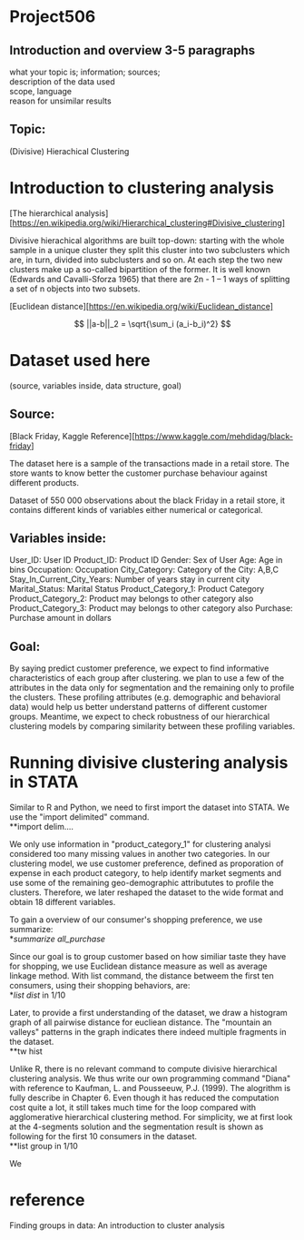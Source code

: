 # Project506
 ## Introduction and overview  3-5 paragraphs
 what your topic is; information; sources; <br />
 description of the data used <br />
 scope, language <br />
 reason for unsimilar results <br />
 ## Topic:
 (Divisive) Hierachical Clustering
# Introduction to clustering analysis
[The hierarchical analysis][https://en.wikipedia.org/wiki/Hierarchical_clustering#Divisive_clustering] 

Divisive hierachical algorithms are built top-down: starting with the whole sample in a unique
cluster they split this cluster into two subclusters which are, in turn, divided into subclusters
and so on. At each step the two new clusters make up a so-called bipartition of the former. It
is well known (Edwards and Cavalli-Sforza 1965) that there are 2n - 1 – 1 ways of splitting a set
of n objects into two subsets. 

[Euclidean distance][https://en.wikipedia.org/wiki/Euclidean_distance]

$$
||a-b||_2 = \sqrt{\sum_i (a_i-b_i)^2}
$$

# Dataset used here 
(source, variables inside, data structure, goal)
## Source:
[Black Friday, Kaggle Reference][https://www.kaggle.com/mehdidag/black-friday]

The dataset here is a sample of the transactions made in a retail store. The store wants to know better the customer purchase behaviour against different products. 

Dataset of 550 000 observations about the black Friday in a retail store, it contains different kinds of variables either numerical or categorical. 

## Variables inside:
User_ID: User ID
Product_ID: Product ID
Gender: Sex of User
Age: Age in bins
Occupation: Occupation
City_Category: Category of the City: A,B,C
Stay_In_Current_City_Years: Number of years stay in current city
Marital_Status: Marital Status
Product_Category_1: Product Category
Product_Category_2: Product may belongs to other category also
Product_Category_3: Product may belongs to other category also
Purchase: Purchase amount in dollars

## Goal:
By saying predict customer preference, we expect to find informative characteristics of each group after clustering.
we plan to use a few of the attributes in the data only for segmentation and the remaining only to profile the clusters. These profiling attributes (e.g. demographic and behavioral data) would help us better understand patterns of different customer groups. Meantime, we expect to check robustness of our hierarchical clustering models by comparing similarity between these profiling variables.

# Running divisive clustering analysis in STATA
Similar to R and Python, we need to first import the dataset into STATA. We use the "import delimited" command. <br />
**import delim....

We only use information in "product_category_1" for clustering analysi considered too many missing values 
in another two categories. In our clustering model, we use customer preference, defined as proporation of expense in 
each product category, to help identify market segments and use some of the remaining geo-demographic attribututes to profile the clusters. Therefore, we later reshaped the dataset to the wide format and obtain 18 different variables.  <br />

To gain a overview of our consumer's shopping preference, we use summarize: <br />
**summarize all_purchase* 

Since our goal is to group customer based on how similiar taste they have for shopping, we use Euclidean distance measure as 
well as average linkage method. With list command, the distance betweem the first ten consumers, using their shopping behaviors, are: <br />
**list dist* in 1/10

Later, to provide a first understanding of the dataset, we draw a histogram graph of all pairwise distance for 
eucliean distance. The "mountain an valleys" patterns in the graph indicates there indeed multiple fragments in the dataset. <br />
**tw hist

Unlike R, there is no relevant command to compute divisive hierarchical clustering analysis. We thus write our own programming
command "Diana" with reference to Kaufman, L. and Pousseeuw, P.J. (1999). The alogrithm is fully describe in Chapter 6. Even
though it has reduced the computation cost quite a lot, it still takes much time for the loop compared with agglomerative hierarchical clustering method. For simplicity, we at first look at the 4-segments solution and the segmentation result is shown as following
for the first 10 consumers in the dataset. <br />
**list group in 1/10

We  <br />


# reference 
Finding groups in data: An introduction to cluster analysis
